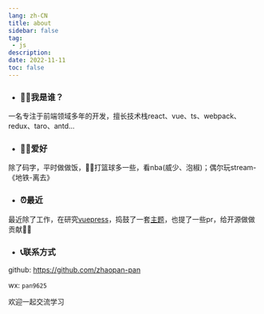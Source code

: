 ```yaml
---
lang: zh-CN
title: about
sidebar: false
tag: 
 - js
description: 
date: 2022-11-11
toc: false
---
```


- ### 🙋‍♂️我是谁？
一名专注于前端领域多年的开发，擅长技术栈react、vue、ts、webpack、redux、taro、antd...

- ### 👨‍💻‍爱好
除了码字，平时做做饭，⛹🏻打篮球多一些，看nba(威少、泡椒)；偶尔玩stream-《地铁-离去》

- ### ⏰最近
最近除了工作，在研究[vuepress](https://v2.vuepress.vuejs.org/)，捣鼓了一套[主题](https://github.com/zhaopan-pan/vuepress-theme-zp)，也提了一些pr，给开源做做贡献🤦‍♂️

- ### 📞联系方式
github: <https://github.com/zhaopan-pan>

wx: `pan9625`

欢迎一起交流学习
